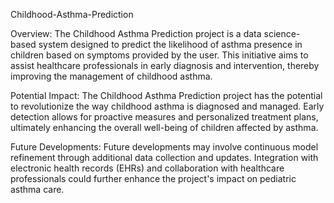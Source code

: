 Childhood-Asthma-Prediction

Overview: The Childhood Asthma Prediction project is a data science-based system designed to predict the likelihood of asthma presence in children based on symptoms provided by the user. This initiative aims to assist healthcare professionals in early diagnosis and intervention, thereby improving the management of childhood asthma.

Potential Impact: The Childhood Asthma Prediction project has the potential to revolutionize the way childhood asthma is diagnosed and managed. Early detection allows for proactive measures and personalized treatment plans, ultimately enhancing the overall well-being of children affected by asthma.

Future Developments: Future developments may involve continuous model refinement through additional data collection and updates. Integration with electronic health records (EHRs) and collaboration with healthcare professionals could further enhance the project's impact on pediatric asthma care.
